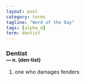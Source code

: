 ```yaml
---
layout: post
category: terms
tagline: "Word of the Day"
tags: [alpha_d]
term: dentist
---
```


<h3>Dentist<br/> <small>&mdash; n. (den<span>&middot;</span>tist)</small></h3>
<p><ol>
<li>one who damages fenders</li>
</ol></p>
